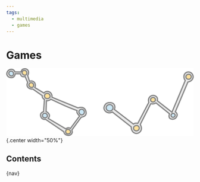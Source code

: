 ```yaml
---
tags:
  - multimedia
  - games
---
```


# Games

![](img/logo.svg){.center width="50%"}

## Contents

{nav}
